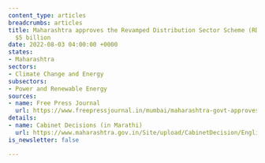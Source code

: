 ```yaml
---
content_type: articles
breadcrumbs: articles
title: Maharashtra approves the Revamped Distribution Sector Scheme (RDSS) of about
  $5 billion
date: 2022-08-03 04:00:00 +0000
states:
- Maharashtra
sectors:
- Climate Change and Energy
subsectors:
- Power and Renewable Energy
sources:
- name: Free Press Journal
  url: https://www.freepressjournal.in/mumbai/maharashtra-govt-approves-power-distribution-reform-scheme-worth-rs-39602-crore
details:
- name: Cabinet Decisions (in Marathi)
  url: https://www.maharashtra.gov.in/Site/upload/CabinetDecision/English/27-07-2022%20Cabinet%20Decision%20(Meeting%20No.4).pdf
is_newsletter: false

---
```

